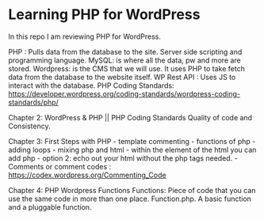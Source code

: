 # Learning PHP for WordPress

In this repo I am reviewing PHP for WordPress.

PHP : Pulls data from the database to the site. Server side scripting and programming language.
MySQL: is where all the data, pw and more are stored. 
Wordpress: is the CMS that we will use. It uses PHP to take fetch data from the database to the website itself.
WP Rest API : Uses JS to interact with the database.
PHP Coding Standards: https://developer.wordpress.org/coding-standards/wordpress-coding-standards/php/

Chapter 2: WordPress & PHP || PHP Coding Standards
	Quality of code and Consistency.

Chapter 3: First Steps with PHP
	- template commenting
	- functions of php
	- adding loops
	- mixing php and html 
		- within the element of the html you can add php
		- option 2: echo out your html without the php tags needed. 
	- Comments or comment codes : https://codex.wordpress.org/Commenting_Code

Chapter 4: PHP Wordpress Functions
	Functions: Piece of code that you can use the same code in more than one place. Function.php. A basic function and a pluggable function.
